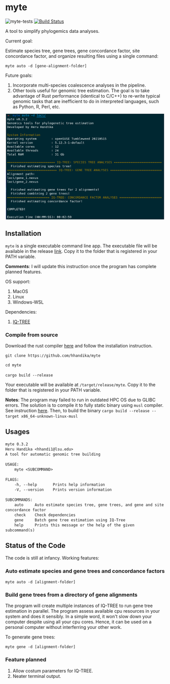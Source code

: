 # myte

![myte-tests](https://github.com/hhandika/myte/workflows/myte-tests/badge.svg)
[![Build Status](https://www.travis-ci.com/hhandika/myte.svg?branch=main)](https://www.travis-ci.com/hhandika/myte)

A tool to simplify phylogemics data analyses.

Current goal:

Estimate species tree, gene trees, gene concordance factor, site concordance factor, and organize resulting files using a single command:

```{Bash}
myte auto -d [gene-alignment-folder]
```

Future goals:

1. Incorporate multi-species coalescence analyses in the pipeline.
2. Other tools useful for genomic tree estimation. The goal is to take advantage of Rust performance (identical to C/C++) to re-write typical genomic tasks that are inefficient to do in interpreted languages, such as Python, R, Perl, etc.


<p align="center">
 <img src="static/interface.png" width="500" >
</p>


## Installation

`myte` is a single executable command line app. The executable file will be available in the release [link](https://github.com/hhandika/myte/releases). Copy it to the folder that is registered in your PATH variable.

__Comments__: I will update this instruction once the program has complete planned features.

OS support:

1. MacOS
2. Linux
3. Windows-WSL

Dependencies: 

1. [IQ-TREE](http://www.iqtree.org/)

### Compile from source

Download the rust compiler [here](https://www.rust-lang.org/learn/get-started) and follow the installation instruction.

```{Bash}
git clone https://github.com/hhandika/myte
```

```{Bash}
cd myte

cargo build --release
```

Your executable will be available at `/target/release/myte`. Copy it to the folder that is registered in your PATH variable.

__Notes__: The program may failed to run in outdated HPC OS due to GLIBC errors. The solution is to compile it to fully static binary using `musl` compiler. See instruction [here](https://doc.rust-lang.org/edition-guide/rust-2018/platform-and-target-support/musl-support-for-fully-static-binaries.html). Then, to build the binary `cargo build --release --target x86_64-unknown-linux-musl`

## Usages

```{Bash}
myte 0.3.2
Heru Handika <hhandi1@lsu.edu>
A tool for automatic genomic tree building

USAGE:
    myte <SUBCOMMAND>

FLAGS:
    -h, --help       Prints help information
    -V, --version    Prints version information

SUBCOMMANDS:
    auto     Auto estimate species tree, gene trees, and gene and site concordance factor
    check    Check dependencies
    gene     Batch gene tree estimation using IQ-Tree
    help     Prints this message or the help of the given subcommand(s)
```

## Status of the Code

The code is still at infancy. Working features:

### Auto estimate species and gene trees and concordance factors

```{Bash}
myte auto -d [alignment-folder]
```

### Build gene trees from a directory of gene alignments

The program will create multiple instances of IQ-TREE to run gene tree estimation in parallel. The program assess available cpu resources in your system and does it sensibly. In a simple word, it won't slow down your computer despite using all your cpu cores. Hence, it can be used on a personal computer without interferring your other work.

To generate gene trees:

```{Bash}
myte gene -d [alignment-folder]
```

### Feature planned

1. Allow costum parameters for IQ-TREE.
2. Neater terminal output.
